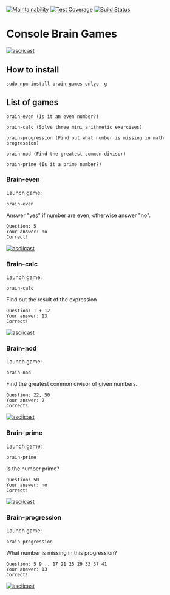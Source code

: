 [![Maintainability](https://api.codeclimate.com/v1/badges/a99a88d28ad37a79dbf6/maintainability)](https://codeclimate.com/github/codeclimate/codeclimate/maintainability) [![Test Coverage](https://api.codeclimate.com/v1/badges/a99a88d28ad37a79dbf6/test_coverage)](https://codeclimate.com/github/codeclimate/codeclimate/test_coverage) [![Build Status](https://travis-ci.org/g1yk/project-lvl1-s486.svg?branch=master)](https://travis-ci.org/g1yk/project-lvl1-s486)

# Console Brain Games

[![asciicast](https://asciinema.org/a/d89iLOwBQRBAENX5HXV2Tj0hj.svg)](https://asciinema.org/a/d89iLOwBQRBAENX5HXV2Tj0hj)

## How to install
```
sudo npm install brain-games-onlyo -g

```
## List of games
```
brain-even (Is it an even number?) 
 
brain-calc (Solve three mini arithmetic exercises)

brain-progression (Find out what number is missing in math progression)

brain-nod (Find the greatest common divisor)

brain-prime (Is it a prime number?)
```

### Brain-even
Launch game:
```
brain-even
```
Answer "yes" if number are even, otherwise answer "no".
```
Question: 5
Your answer: no
Correct!
```
[![asciicast](https://asciinema.org/a/RMuC3S3ggcjZ97wg49LZeFHgu.svg)](https://asciinema.org/a/RMuC3S3ggcjZ97wg49LZeFHgu)

### Brain-calc
Launch game:
```
brain-calc
```
Find out the result of the expression
```
Question: 1 + 12
Your answer: 13
Correct!
```
[![asciicast](https://asciinema.org/a/lVzEc03EVmoTSVT7qEnlVb2y6.svg)](https://asciinema.org/a/lVzEc03EVmoTSVT7qEnlVb2y6)

### Brain-nod
Launch game:
```
brain-nod
```
Find the greatest common divisor of given numbers.
```
Question: 22, 50
Your answer: 2
Correct!
```
[![asciicast](https://asciinema.org/a/KEmd4BeiZ96Wb6imuCUevEWz1.svg)](https://asciinema.org/a/KEmd4BeiZ96Wb6imuCUevEWz1)

### Brain-prime
Launch game:
```
brain-prime
```
Is the number prime?
```
Question: 50
Your answer: no
Correct!
```
[![asciicast](https://asciinema.org/a/75Ac3ou7mBx5Legcy9ExSib7z.svg)](https://asciinema.org/a/75Ac3ou7mBx5Legcy9ExSib7z)

### Brain-progression
Launch game:
```
brain-progression
```
What number is missing in this progression?
```
Question: 5 9 .. 17 21 25 29 33 37 41 
Your answer: 13
Correct!
```
[![asciicast](https://asciinema.org/a/70lXJxXq1uUJG1ckyS5g9rgjT.svg)](https://asciinema.org/a/70lXJxXq1uUJG1ckyS5g9rgjT)
